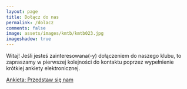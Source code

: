 ```yaml
---
layout: page
title: Dołącz do nas
permalink: /dolacz
comments: false
image: assets/images/kmtb/kmtb023.jpg
imageshadow: true
---
```


Witaj! Jeśli jesteś zainteresowana(-y) dołączeniem do naszego klubu, to zapraszamy w pierwszej kolejności do kontaktu poprzez wypełnienie krótkiej ankiety elektronicznej.

<a class="btn btn-primary" role="button" target="_blank" href="http://bit.ly/kmtb-ankieta">Ankieta: Przedstaw się nam</a>
